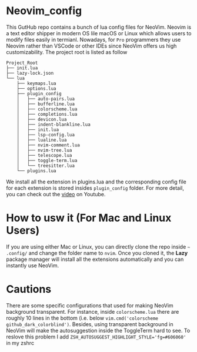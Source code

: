 # Neovim_config

This GutHub repo contains a bunch of lua config files for NeoVim. Neovim is a text editor shipper in modern OS lile macOS or Linux which
allows users to modify files easily in termianl. Nowadays, for `Pro` programmers they use Neovim rather than VSCode or other IDEs since NeoVim 
offers us high customizability. The project root is listed as follow

```
Project_Root
├── init.lua
├── lazy-lock.json
└── lua
    ├── keymaps.lua
    ├── options.lua
    ├── plugin_config
    │   ├── auto-pairs.lua
    │   ├── bufferline.lua
    │   ├── colorscheme.lua
    │   ├── completions.lua
    │   ├── devicon.lua
    │   ├── indent-blankline.lua
    │   ├── init.lua
    │   ├── lsp-config.lua
    │   ├── lualine.lua
    │   ├── nvim-comment.lua
    │   ├── nvim-tree.lua
    │   ├── telescope.lua
    │   ├── toggle-term.lua
    │   └── treesitter.lua
    └── plugins.lua
```

We install all the extension in plugins.lua and the corresponding config file for each extension is stored insides ```plugin_config``` folder.
For more detail, you can check out the [video](https://www.youtube.com/watch?v=J9yqSdvAKXY&t) on Youtube.


# How to usw it (For Mac and Linux Users)

If you are using either Mac or Linux, you can directly clone the repo inside ```~ .config/``` and change the folder name to ```nvim```. Once you cloned it,
the **Lazy** package manager will install all the extensions automatically and you can instantly use NeoVim.


# Cautions
There are some specific configurations that used for making NeoVim background transparent. For instance, inside ```colorscheme.lua``` there are roughly 10 lines 
in the bottom (i.e. below ``` vim.cmd('colorscheme github_dark_colorblind') ```. Besides, using transparent background in NeoVim will make the autosuggestion 
inside the ToggleTerm hard to see. To reslove this problem I add ```ZSH_AUTOSUGGEST_HIGHLIGHT_STYLE='fg=#606060' ``` in my zshrc
